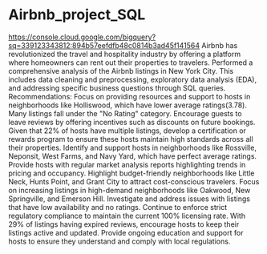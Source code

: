 # Airbnb_project_SQL
https://console.cloud.google.com/bigquery?sq=339123343812:894b57eefdfb48c0814b3ad45f141564
Airbnb has revolutionized the travel and hospitality industry by offering a platform where homeowners can rent out their properties to travelers. Performed a comprehensive analysis of the Airbnb listings in New York City. This includes data cleaning and preprocessing, exploratory data analysis (EDA), and addressing specific business questions through SQL queries.
Recommendations:
Focus on providing resources and support to hosts in neighborhoods like Holliswood, which have lower average ratings(3.78).
Many listings fall under the "No Rating" category. Encourage guests to leave reviews by offering incentives such as discounts on future bookings.
Given that 22% of hosts have multiple listings, develop a certification or rewards program to ensure these hosts maintain high standards across all their properties.
Identify and support hosts in neighborhoods like Rossville, Neponsit, West Farms, and Navy Yard, which have perfect average ratings.
Provide hosts with regular market analysis reports highlighting trends in pricing and occupancy.
Highlight budget-friendly neighborhoods like Little Neck, Hunts Point, and Grant City to attract cost-conscious travelers.
Focus on increasing listings in high-demand neighborhoods like Oakwood, New Springville, and Emerson Hill.
Investigate and address issues with listings that have low availability and no ratings.
Continue to enforce strict regulatory compliance to maintain the current 100% licensing rate.
With 29% of listings having expired reviews, encourage hosts to keep their listings active and updated.
Provide ongoing education and support for hosts to ensure they understand and comply with local regulations.
